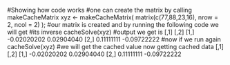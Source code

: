 #Showing how code works
#one can create the matrix by calling makeCacheMatrix
xyz <- makeCacheMatrix( matrix(c(77,88,23,16), nrow = 2, ncol = 2) );
#our matrix is created and by running the following code we will get 
#its inverse
cacheSolve(xyz)
#output we get is
    [,1]        [,2]
[1,] -0.02020202  0.02904040
[2,]  0.11111111 -0.09722222
#now if we run again
cacheSolve(xyz)
#we will get the cached value now
getting cached data
            [,1]        [,2]
[1,] -0.02020202  0.02904040
[2,]  0.11111111 -0.09722222


